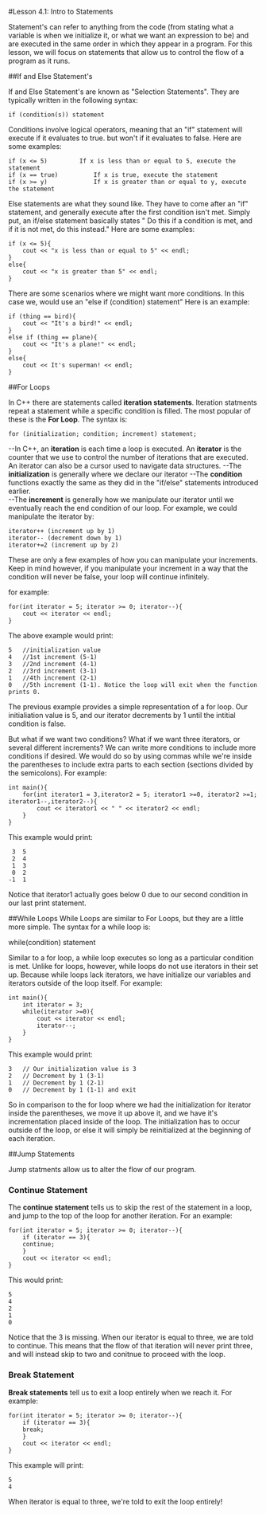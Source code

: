 #Lesson 4.1: Intro to Statements  

Statement's can refer to anything from the code (from stating what a variable is when we initialize it, or what we want an expression to be) and are executed in the same order in which they appear in a program. For this lesson, we will focus on statements that allow us to control the flow of a program as it runs.


##If and Else Statement's

If and Else Statement's are known as "Selection Statements". They are typically written in the following syntax:

	if (condition(s)) statement

Conditions involve logical operators, meaning that an "if" statement will execute if it evaluates to true. but won't if it evaluates to false.  Here are some examples:

	if (x <= 5)			If x is less than or equal to 5, execute the statement
	if (x == true)			If x is true, execute the statement
	if (x >= y) 			If x is greater than or equal to y, execute the statement

Else statements are what they sound like. They have to come after an "if" statement, and generally execute after the first condition isn't met. Simply put, an if/else statement basically states " Do this if a condition is met, and if it is not met, do this instead." Here are some examples:

	if (x <= 5){
		cout << "x is less than or equal to 5" << endl;
	}
	else{
		cout << "x is greater than 5" << endl;
	}

There are some scenarios where we might want more conditions. In this case we, would use an "else if (condition) statement" Here is an example:

	if (thing == bird){
		cout << "It's a bird!" << endl;
	}
	else if (thing == plane){
		cout << "It's a plane!" << endl;
	}
	else{ 
		cout << It's superman! << endl;
	}

##For Loops

In C++ there are statements called **iteration statements**. Iteration statments repeat a statement while a specific condition is filled. The most popular of these is the **For Loop**. The syntax is:

	for (initialization; condition; increment) statement;

--In C++, an **iteration** is each time a loop is executed. An **iterator** is the counter that we use to control the number of iterations that are executed. An iterator can also be a cursor used to navigate data structures.
--The **initialization** is generally where we declare our iterator
--The **condition** functions exactly the same as they did in the "if/else" statements introduced earlier.  
--The **increment** is generally how we manipulate our iterator until we eventually reach the end condition of our loop. For example, we could manipulate the iterator by:
	
	iterator++ (increment up by 1) 
	iterator-- (decrement down by 1)
	iterator+=2 (increment up by 2) 
	
These are only a few examples of how you can manipulate your increments. Keep in mind however, if you manipulate your increment in a way that the condition will never be false, your loop will continue infinitely. 

for example:

	for(int iterator = 5; iterator >= 0; iterator--){
		cout << iterator << endl;
	}

The above example would print:

	5	//initialization value
	4	//1st increment (5-1)
	3	//2nd increment (4-1)
	2	//3rd increment (3-1)
	1	//4th increment (2-1)
	0	//5th increment (1-1). Notice the loop will exit when the function prints 0.

The previous example provides a simple representation of a for loop. Our initialiation value is 5, and our iterator decrements by 1 until the intitial condition is false.

But what if we want two conditions?  What if we want three iterators, or several different increments? We can write more conditions to include more conditions if desired. We would do so by using commas while we're inside the parentheses to include extra parts to each section (sections divided by the semicolons). For example:

	int main(){
		for(int iterator1 = 3,iterator2 = 5; iterator1 >=0, iterator2 >=1; iterator1--,iterator2--){
			cout << iterator1 << " " << iterator2 << endl;
		}
	}

This example would print:

	 3  5
	 2  4
	 1  3
	 0  2
	-1  1

Notice that iterator1 actually goes below 0 due to our second condition in our last print statement. 

##While Loops
While Loops are similar to For Loops, but they are a little more simple. The syntax for a while loop is:

while(condition) statement

Similar to a for loop, a while loop executes so long as a particular condition is met. Unlike for loops, however, while loops do not use iterators in their set up. Because while loops lack iterators, we have initialize our variables and iterators outside of the loop itself. For example:

	int main(){
		int iterator = 3;
		while(iterator >=0){
			cout << iterator << endl; 
			iterator--;
		}
	}

This example would print:

	3	// Our initialization value is 3
	2	// Decrement by 1 (3-1)
	1	// Decrement by 1 (2-1)
	0	// Decrement by 1 (1-1) and exit

So in comparison to the for loop where we had the initialization for iterator inside the parentheses, we move it up above it, and we have it's incrementation placed inside of the loop. The initialization has to occur outside of the loop, or else it will simply be reinitialized at the beginning of each iteration. 

##Jump Statements

Jump statments allow us to alter the flow of our program.  

### Continue Statement

The **continue statement** tells us to skip the rest of the statement in a loop, and jump to the top of the loop for another iteration. For an example:

	for(int iterator = 5; iterator >= 0; iterator--){
		if (iterator == 3){
		continue;
		}
		cout << iterator << endl;
	}

This would print:

	5
	4
	2
	1
	0

Notice that the 3 is missing. When our iterator is equal to three, we are told to continue. This means that the flow of that iteration will never print three, and will instead skip to two and conitnue to proceed with the loop.

### Break Statement

**Break statements** tell us to exit a loop entirely when we reach it. For example:

	for(int iterator = 5; iterator >= 0; iterator--){
		if (iterator == 3){
		break;
		}
		cout << iterator << endl;
	}
	
This example will print:
	
	5
	4

When iterator is equal to three, we're told to exit the loop entirely!
